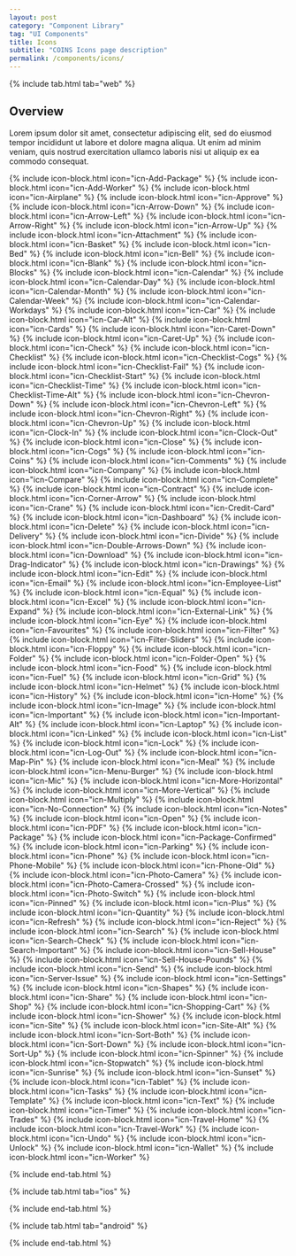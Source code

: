 ```yaml
---
layout: post
category: "Component Library"
tag: "UI Components"
title: Icons
subtitle: "COINS Icons page description"
permalink: /components/icons/
---
```


<!-- Web tab -->
{% include tab.html tab="web" %}

## Overview

Lorem ipsum dolor sit amet, consectetur adipiscing elit, sed do eiusmod tempor incididunt ut labore et dolore magna aliqua. Ut enim ad minim veniam, quis nostrud exercitation ullamco laboris nisi ut aliquip ex ea commodo consequat.

<div class="icon-grid">
  {% include icon-block.html icon="icn-Add-Package" %}
  {% include icon-block.html icon="icn-Add-Worker" %}
  {% include icon-block.html icon="icn-Airplane" %}
  {% include icon-block.html icon="icn-Approve" %}
  {% include icon-block.html icon="icn-Arrow-Down" %}
  {% include icon-block.html icon="icn-Arrow-Left" %}
  {% include icon-block.html icon="icn-Arrow-Right" %}
  {% include icon-block.html icon="icn-Arrow-Up" %}
  {% include icon-block.html icon="icn-Attachment" %}
  {% include icon-block.html icon="icn-Basket" %}
  {% include icon-block.html icon="icn-Bed" %}
  {% include icon-block.html icon="icn-Bell" %}
  {% include icon-block.html icon="icn-Blank" %}
  {% include icon-block.html icon="icn-Blocks" %}
  {% include icon-block.html icon="icn-Calendar" %}
  {% include icon-block.html icon="icn-Calendar-Day" %}
  {% include icon-block.html icon="icn-Calendar-Month" %}
  {% include icon-block.html icon="icn-Calendar-Week" %}
  {% include icon-block.html icon="icn-Calendar-Workdays" %}
  {% include icon-block.html icon="icn-Car" %}
  {% include icon-block.html icon="icn-Car-Alt" %}
  {% include icon-block.html icon="icn-Cards" %}
  {% include icon-block.html icon="icn-Caret-Down" %}
  {% include icon-block.html icon="icn-Caret-Up" %}
  {% include icon-block.html icon="icn-Check" %}
  {% include icon-block.html icon="icn-Checklist" %}
  {% include icon-block.html icon="icn-Checklist-Cogs" %}
  {% include icon-block.html icon="icn-Checklist-Fail" %}
  {% include icon-block.html icon="icn-Checklist-Start" %}
  {% include icon-block.html icon="icn-Checklist-Time" %}
  {% include icon-block.html icon="icn-Checklist-Time-Alt" %}
  {% include icon-block.html icon="icn-Chevron-Down" %}
  {% include icon-block.html icon="icn-Chevron-Left" %}
  {% include icon-block.html icon="icn-Chevron-Right" %}
  {% include icon-block.html icon="icn-Chevron-Up" %}
  {% include icon-block.html icon="icn-Clock-In" %}
  {% include icon-block.html icon="icn-Clock-Out" %}
  {% include icon-block.html icon="icn-Close" %}
  {% include icon-block.html icon="icn-Cogs" %}
  {% include icon-block.html icon="icn-Coins" %}
  {% include icon-block.html icon="icn-Comments" %}
  {% include icon-block.html icon="icn-Company" %}
  {% include icon-block.html icon="icn-Compare" %}
  {% include icon-block.html icon="icn-Complete" %}
  {% include icon-block.html icon="icn-Contract" %}
  {% include icon-block.html icon="icn-Corner-Arrow" %}
  {% include icon-block.html icon="icn-Crane" %}
  {% include icon-block.html icon="icn-Credit-Card" %}
  {% include icon-block.html icon="icn-Dashboard" %}
  {% include icon-block.html icon="icn-Delete" %}
  {% include icon-block.html icon="icn-Delivery" %}
  {% include icon-block.html icon="icn-Divide" %}
  {% include icon-block.html icon="icn-Double-Arrows-Down" %}
  {% include icon-block.html icon="icn-Download" %}
  {% include icon-block.html icon="icn-Drag-Indicator" %}
  {% include icon-block.html icon="icn-Drawings" %}
  {% include icon-block.html icon="icn-Edit" %}
  {% include icon-block.html icon="icn-Email" %}
  {% include icon-block.html icon="icn-Employee-List" %}
  {% include icon-block.html icon="icn-Equal" %}
  {% include icon-block.html icon="icn-Excel" %}
  {% include icon-block.html icon="icn-Expand" %}
  {% include icon-block.html icon="icn-External-Link" %}
  {% include icon-block.html icon="icn-Eye" %}
  {% include icon-block.html icon="icn-Favourites" %}
  {% include icon-block.html icon="icn-Filter" %}
  {% include icon-block.html icon="icn-Filter-Sliders" %}
  {% include icon-block.html icon="icn-Floppy" %}
  {% include icon-block.html icon="icn-Folder" %}
  {% include icon-block.html icon="icn-Folder-Open" %}
  {% include icon-block.html icon="icn-Food" %}
  {% include icon-block.html icon="icn-Fuel" %}
  {% include icon-block.html icon="icn-Grid" %}
  {% include icon-block.html icon="icn-Helmet" %}
  {% include icon-block.html icon="icn-History" %}
  {% include icon-block.html icon="icn-Home" %}
  {% include icon-block.html icon="icn-Image" %}
  {% include icon-block.html icon="icn-Important" %}
  {% include icon-block.html icon="icn-Important-Alt" %}
  {% include icon-block.html icon="icn-Laptop" %}
  {% include icon-block.html icon="icn-Linked" %}
  {% include icon-block.html icon="icn-List" %}
  {% include icon-block.html icon="icn-Lock" %}
  {% include icon-block.html icon="icn-Log-Out" %}
  {% include icon-block.html icon="icn-Map-Pin" %}
  {% include icon-block.html icon="icn-Meal" %}
  {% include icon-block.html icon="icn-Menu-Burger" %}
  {% include icon-block.html icon="icn-Mic" %}
  {% include icon-block.html icon="icn-More-Horizontal" %}
  {% include icon-block.html icon="icn-More-Vertical" %}
  {% include icon-block.html icon="icn-Multiply" %}
  {% include icon-block.html icon="icn-No-Connection" %}
  {% include icon-block.html icon="icn-Notes" %}
  {% include icon-block.html icon="icn-Open" %}
  {% include icon-block.html icon="icn-PDF" %}
  {% include icon-block.html icon="icn-Package" %}
  {% include icon-block.html icon="icn-Package-Confirmed" %}
  {% include icon-block.html icon="icn-Parking" %}
  {% include icon-block.html icon="icn-Phone" %}
  {% include icon-block.html icon="icn-Phone-Mobile" %}
  {% include icon-block.html icon="icn-Phone-Old" %}
  {% include icon-block.html icon="icn-Photo-Camera" %}
  {% include icon-block.html icon="icn-Photo-Camera-Crossed" %}
  {% include icon-block.html icon="icn-Photo-Switch" %}
  {% include icon-block.html icon="icn-Pinned" %}
  {% include icon-block.html icon="icn-Plus" %}
  {% include icon-block.html icon="icn-Quantity" %}
  {% include icon-block.html icon="icn-Refresh" %}
  {% include icon-block.html icon="icn-Reject" %}
  {% include icon-block.html icon="icn-Search" %}
  {% include icon-block.html icon="icn-Search-Check" %}
  {% include icon-block.html icon="icn-Search-Important" %}
  {% include icon-block.html icon="icn-Sell-House" %}
  {% include icon-block.html icon="icn-Sell-House-Pounds" %}
  {% include icon-block.html icon="icn-Send" %}
  {% include icon-block.html icon="icn-Server-Issue" %}
  {% include icon-block.html icon="icn-Settings" %}
  {% include icon-block.html icon="icn-Shapes" %}
  {% include icon-block.html icon="icn-Share" %}
  {% include icon-block.html icon="icn-Shop" %}
  {% include icon-block.html icon="icn-Shopping-Cart" %}
  {% include icon-block.html icon="icn-Shower" %}
  {% include icon-block.html icon="icn-Site" %}
  {% include icon-block.html icon="icn-Site-Alt" %}
  {% include icon-block.html icon="icn-Sort-Both" %}
  {% include icon-block.html icon="icn-Sort-Down" %}
  {% include icon-block.html icon="icn-Sort-Up" %}
  {% include icon-block.html icon="icn-Spinner" %}
  {% include icon-block.html icon="icn-Stopwatch" %}
  {% include icon-block.html icon="icn-Sunrise" %}
  {% include icon-block.html icon="icn-Sunset" %}
  {% include icon-block.html icon="icn-Tablet" %}
  {% include icon-block.html icon="icn-Tasks" %}
  {% include icon-block.html icon="icn-Template" %}
  {% include icon-block.html icon="icn-Text" %}
  {% include icon-block.html icon="icn-Timer" %}
  {% include icon-block.html icon="icn-Trades" %}
  {% include icon-block.html icon="icn-Travel-Home" %}
  {% include icon-block.html icon="icn-Travel-Work" %}
  {% include icon-block.html icon="icn-Undo" %}
  {% include icon-block.html icon="icn-Unlock" %}
  {% include icon-block.html icon="icn-Wallet" %}
  {% include icon-block.html icon="icn-Worker" %}


</div>

{% include end-tab.html %}


<!-- iOS Tab -->
{% include tab.html tab="ios" %}

<!-- Tab Content -->

{% include end-tab.html %}


<!-- Android Tab -->
{% include tab.html tab="android" %}

<!-- Tab Content -->

{% include end-tab.html %}
